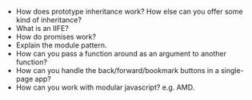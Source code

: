 - How does prototype inheritance work? How else can you offer some kind of inheritance?
- What is an IIFE?
- How do promises work?
- Explain the module pattern.
- How can you pass a function around as an argument to another function?
- How can you handle the back/forward/bookmark buttons in a single-page app?
- How can you work with modular javascript? e.g. AMD.
